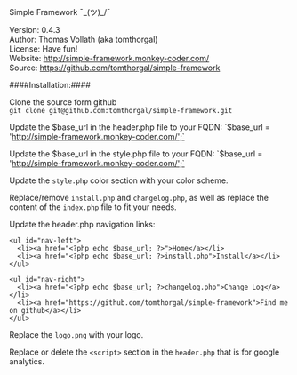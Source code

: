 Simple Framework ¯\_(ツ)_/¯  

Version: 0.4.3  
Author: Thomas Vollath (aka tomthorgal)  
License: Have fun!  
Website: http://simple-framework.monkey-coder.com/  
Source: https://github.com/tomthorgal/simple-framework    

####Installation:####

Clone the source form github  
`git clone git@github.com:tomthorgal/simple-framework.git`

Update the $base_url in the header.php file to your FQDN:  
`$base_url = 'http://simple-framework.monkey-coder.com/';`

Update the $base_url in the style.php file to your FQDN:  
`$base_url = 'http://simple-framework.monkey-coder.com/';`

Update the `style.php` color section with your color scheme.  

Replace/remove `install.php` and `changelog.php`, as well as replace the content of the `index.php` file to fit your needs.  

Update the header.php navigation links:  

    <ul id="nav-left">
      <li><a href="<?php echo $base_url; ?>">Home</a></li>
      <li><a href="<?php echo $base_url; ?>install.php">Install</a></li>
    </ul>
    
    <ul id="nav-right">
      <li><a href="<?php echo $base_url; ?>changelog.php">Change Log</a></li>
      <li><a href="https://github.com/tomthorgal/simple-framework">Find me on github</a></li>
    </ul>

Replace the `logo.png` with your logo.  

Replace or delete the `<script>` section in the `header.php` that is for google analytics.  
